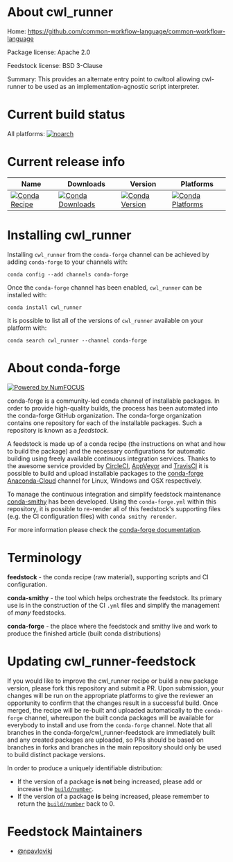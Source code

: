 <!--
# -*- mode: jinja -*-
-->

About cwl_runner
================

Home: https://github.com/common-workflow-language/common-workflow-language

Package license: Apache 2.0

Feedstock license: BSD 3-Clause

Summary: This provides an alternate entry point to cwltool allowing cwl-runner to be used as an implementation-agnostic script interpreter.



Current build status
====================

All platforms:
[![noarch](https://img.shields.io/circleci/project/github/conda-forge/cwl_runner-feedstock/master.svg?label=noarch)](https://circleci.com/gh/conda-forge/cwl_runner-feedstock)

Current release info
====================

| Name | Downloads | Version | Platforms |
| --- | --- | --- | --- |
| [![Conda Recipe](https://img.shields.io/badge/recipe-cwl_runner-green.svg)](https://anaconda.org/conda-forge/cwl_runner) | [![Conda Downloads](https://img.shields.io/conda/dn/conda-forge/cwl_runner.svg)](https://anaconda.org/conda-forge/cwl_runner) | [![Conda Version](https://img.shields.io/conda/vn/conda-forge/cwl_runner.svg)](https://anaconda.org/conda-forge/cwl_runner) | [![Conda Platforms](https://img.shields.io/conda/pn/conda-forge/cwl_runner.svg)](https://anaconda.org/conda-forge/cwl_runner) |

Installing cwl_runner
=====================

Installing `cwl_runner` from the `conda-forge` channel can be achieved by adding `conda-forge` to your channels with:

```
conda config --add channels conda-forge
```

Once the `conda-forge` channel has been enabled, `cwl_runner` can be installed with:

```
conda install cwl_runner
```

It is possible to list all of the versions of `cwl_runner` available on your platform with:

```
conda search cwl_runner --channel conda-forge
```


About conda-forge
=================

[![Powered by NumFOCUS](https://img.shields.io/badge/powered%20by-NumFOCUS-orange.svg?style=flat&colorA=E1523D&colorB=007D8A)](http://numfocus.org)

conda-forge is a community-led conda channel of installable packages.
In order to provide high-quality builds, the process has been automated into the
conda-forge GitHub organization. The conda-forge organization contains one repository
for each of the installable packages. Such a repository is known as a *feedstock*.

A feedstock is made up of a conda recipe (the instructions on what and how to build
the package) and the necessary configurations for automatic building using freely
available continuous integration services. Thanks to the awesome service provided by
[CircleCI](https://circleci.com/), [AppVeyor](https://www.appveyor.com/)
and [TravisCI](https://travis-ci.org/) it is possible to build and upload installable
packages to the [conda-forge](https://anaconda.org/conda-forge)
[Anaconda-Cloud](https://anaconda.org/) channel for Linux, Windows and OSX respectively.

To manage the continuous integration and simplify feedstock maintenance
[conda-smithy](https://github.com/conda-forge/conda-smithy) has been developed.
Using the ``conda-forge.yml`` within this repository, it is possible to re-render all of
this feedstock's supporting files (e.g. the CI configuration files) with ``conda smithy rerender``.

For more information please check the [conda-forge documentation](https://conda-forge.org/docs/).

Terminology
===========

**feedstock** - the conda recipe (raw material), supporting scripts and CI configuration.

**conda-smithy** - the tool which helps orchestrate the feedstock.
                   Its primary use is in the construction of the CI ``.yml`` files
                   and simplify the management of *many* feedstocks.

**conda-forge** - the place where the feedstock and smithy live and work to
                  produce the finished article (built conda distributions)


Updating cwl_runner-feedstock
=============================

If you would like to improve the cwl_runner recipe or build a new
package version, please fork this repository and submit a PR. Upon submission,
your changes will be run on the appropriate platforms to give the reviewer an
opportunity to confirm that the changes result in a successful build. Once
merged, the recipe will be re-built and uploaded automatically to the
`conda-forge` channel, whereupon the built conda packages will be available for
everybody to install and use from the `conda-forge` channel.
Note that all branches in the conda-forge/cwl_runner-feedstock are
immediately built and any created packages are uploaded, so PRs should be based
on branches in forks and branches in the main repository should only be used to
build distinct package versions.

In order to produce a uniquely identifiable distribution:
 * If the version of a package **is not** being increased, please add or increase
   the [``build/number``](https://conda.io/docs/user-guide/tasks/build-packages/define-metadata.html#build-number-and-string).
 * If the version of a package **is** being increased, please remember to return
   the [``build/number``](https://conda.io/docs/user-guide/tasks/build-packages/define-metadata.html#build-number-and-string)
   back to 0.

Feedstock Maintainers
=====================

* [@npavlovikj](https://github.com/npavlovikj/)

